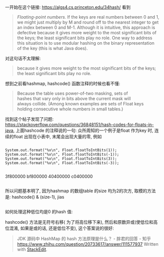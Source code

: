 
一开始在这个链接: https://algs4.cs.princeton.edu/34hash/
看到
> _Floating-point numbers._ If the keys are real numbers between 0 and 1, we might just multiply by M and round off to the nearest integer to get an index between 0 and M-1. Although it is intuitive, this approach is defective because it gives more weight to the most significant bits of the keys; the least significant bits play no role. One way to address this situation is to use modular hashing on the binary representation of the key (this is what Java does).

对这句话不太理解:  
>because it gives more weight to the most significant bits of the keys; the least significant bits play no role.

想到之前看hashmap, hashcode() 函数注释的时候也看不懂: 
> Because the table uses power-of-two masking, sets of  
 hashes that vary only in bits above the current mask will  
 always collide. (Among known examples are sets of Float keys  
 holding consecutive whole numbers in small tables.)
 
 找到这个帖子发现了问题: https://stackoverflow.com/questions/36848151/hash-codes-for-floats-in-java, 上面hashcode 的注释说的一句: 众所周知的一个例子是float 作为key 时, 连续的float 出现在小表中, 末尾会出现大量的零, 
 例如
 ```

System.out.format("%x\n", Float.floatToIntBits(1));
System.out.format("%x\n", Float.floatToIntBits(-1));
System.out.format("%x\n", Float.floatToIntBits(3));
System.out.format("%x\n", Float.floatToIntBits(-3));


```
3f800000
bf800000
40400000
c0400000
```
 ```
所以问题基本明了, 因为hashmap 的数组table 的size 均为2的次方, 取模的方法是: hashcode() & (size-1), jias
```

```
如何处理这种低位均是0 的hash 值: 


hashcode() 方法是无符号右移( 为了将高位移下来), 然后和原数异或(使低位和高位混淆, 如果是或的话, 还是低位不变), 
这个答案说的很好:
>JDK 源码中 HashMap 的 hash 方法原理是什么？ - 胖君的回答 - 知乎 https://www.zhihu.com/question/20733617/answer/111577937
> Written with [StackEdit](https://stackedit.io/).
<!--stackedit_data:
eyJoaXN0b3J5IjpbLTg4NjI2MjE4MCw1MTk4NjcwNjldfQ==
-->